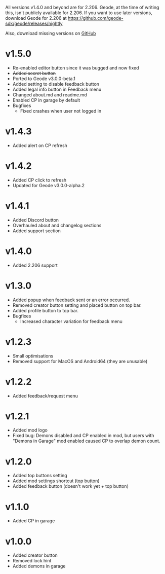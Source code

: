 All versions v1.4.0 and beyond are for 2.206. Geode, at the time of writing this, isn't publicly available for 2.206. If you want to use later versions, download Geode for 2.206 at https://github.com/geode-sdk/geode/releases/nightly

Also, download missing versions on [GitHub](https://github.com/OmgRod/Garage-Plus/releases)

# v1.5.0

- Re-enabled editor button since it was bugged and now fixed
- ~~Added secret button~~
- Ported to Geode v3.0.0-beta.1
- Added setting to disable feedback button
- Added legal info button in Feedback menu
- Changed about.md and readme.md
- Enabled CP in garage by default
- Bugfixes
    - Fixed crashes when user not logged in

# v1.4.3

- Added alert on CP refresh

# v1.4.2

- Added CP click to refresh
- Updated for Geode v3.0.0-alpha.2

# v1.4.1

- Added Discord button
- Overhauled about and changelog sections
- Added support section

# v1.4.0

- Added 2.206 support

# v1.3.0

- Added popup when feedback sent or an error occurred.
- Removed creator button setting and placed button on top bar.
- Added profile button to top bar.
- Bugfixes
    - Increased character variation for feedback menu

# v1.2.3

- Small optimisations
- Removed support for MacOS and Android64 (they are unusable)

# v1.2.2

- Added feedback/request menu

# v1.2.1

- Added mod logo
- Fixed bug: Demons disabled and CP enabled in mod, but users with "Demons in Garage" mod enabled caused CP to overlap demon count.

# v1.2.0

- Added top buttons setting
- Added mod settings shortcut (top button)
- Added feedback button (doesn't work yet + top button)

# v1.1.0

- Added CP in garage

# v1.0.0

- Added creator button
- Removed lock hint
- Added demons in garage